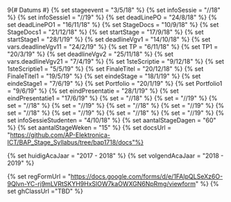 9{# Datums #}
{% set stageevent = "3/5/18" %}
{% set infoSessie = "//18" %}
{% set infoSessie1 = "//19" %}
{% set deadLinePO = "24/8/18" %}
{% set deadLinePO1 = "16/11/18" %}
{% set StageDocs = "10/9/18" %}
{% set StageDocs1 = "21/12/18" %}
{% set startStage = "17/9/18" %}
{% set startStage1 = "28/1/19" %}
{% set deadlineVgv1 = "14/10/18" %}
{% set vars.deadlineVgv11 = "24/2/19" %}
{% set TP = "6/11/18" %}
{% set TP1 = "20/3/19" %}
{% set deadlineVgv2 = "25/11/18" %}
{% set vars.deadlineVgv21 = "7/4/19" %}
{% set 1steScriptie = "9/12/18" %}
{% set 1steScriptie1 = "5/5/19" %}
{% set FinaleTitel = "20/12/18" %}
{% set FinaleTitel1 = "19/5/19" %}
{% set eindeStage = "18/1/19" %}
{% set eindeStage1 = "7/6/19" %}
{% set Portfolio = "20/1/19" %}
{% set Portfolio1 = "9/6/19" %}
{% set eindPresentatie = "28/1/19" %}
{% set eindPresentatie1 = "17/6/19" %}
{% set  = "//18" %}
{% set  = "//19" %}
{% set  = "//18" %}
{% set  = "//19" %}
 {% set  = "//18" %}
{% set  = "//19" %}
 {% set  = "//18" %}
{% set  = "//19" %}
{% set  = "//18" %}
{% set  = "//19" %}
{% set infoSessieStudenten = "4/10/18" %}
{% set aantalStageDagen = "60" %}
{% set aantalStageWeken = "15" %}
{% set docsUrl = "https://github.com/AP-Elektronica-ICT/BAP_Stage_Syllabus/tree/bap1718/docs"%}

{% set huidigAcaJaar = "2017 - 2018" %}
{% set volgendAcaJaar = "2018 - 2019" %}

{% set regFormUrl = "https://docs.google.com/forms/d/e/1FAIpQLSeXz6O-9Qlvn-YC-rj9mLVRtSKYH9HxSlOW7kaOWXGN6NpRmg/viewform" %}
{% set ghClassUrl ="TBD" %}
